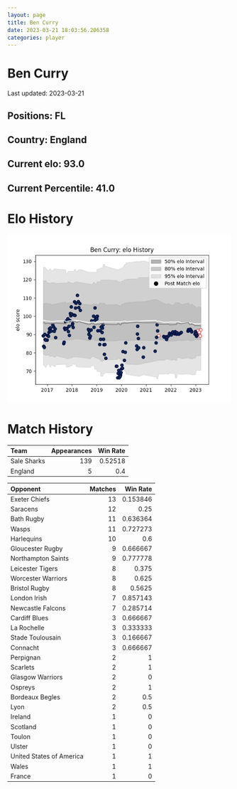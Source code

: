 ```yaml
---  
layout: page  
title: Ben Curry  
date: 2023-03-21 18:03:56.206358  
categories: player  
---
```

# Ben Curry


Last updated: 2023-03-21
## Positions: FL

## Country: England

## Current elo: 93.0

## Current Percentile: 41.0

# Elo History


![elo history](history_BenCurry.png)
# Match History


| Team        |   Appearances |   Win Rate |
|:------------|--------------:|-----------:|
| Sale Sharks |           139 |    0.52518 |
| England     |             5 |    0.4     |

| Opponent                 |   Matches |   Win Rate |
|:-------------------------|----------:|-----------:|
| Exeter Chiefs            |        13 |   0.153846 |
| Saracens                 |        12 |   0.25     |
| Bath Rugby               |        11 |   0.636364 |
| Wasps                    |        11 |   0.727273 |
| Harlequins               |        10 |   0.6      |
| Gloucester Rugby         |         9 |   0.666667 |
| Northampton Saints       |         9 |   0.777778 |
| Leicester Tigers         |         8 |   0.375    |
| Worcester Warriors       |         8 |   0.625    |
| Bristol Rugby            |         8 |   0.5625   |
| London Irish             |         7 |   0.857143 |
| Newcastle Falcons        |         7 |   0.285714 |
| Cardiff Blues            |         3 |   0.666667 |
| La Rochelle              |         3 |   0.333333 |
| Stade Toulousain         |         3 |   0.166667 |
| Connacht                 |         3 |   0.666667 |
| Perpignan                |         2 |   1        |
| Scarlets                 |         2 |   1        |
| Glasgow Warriors         |         2 |   0        |
| Ospreys                  |         2 |   1        |
| Bordeaux Begles          |         2 |   0.5      |
| Lyon                     |         2 |   0.5      |
| Ireland                  |         1 |   0        |
| Scotland                 |         1 |   0        |
| Toulon                   |         1 |   0        |
| Ulster                   |         1 |   0        |
| United States of America |         1 |   1        |
| Wales                    |         1 |   1        |
| France                   |         1 |   0        |
